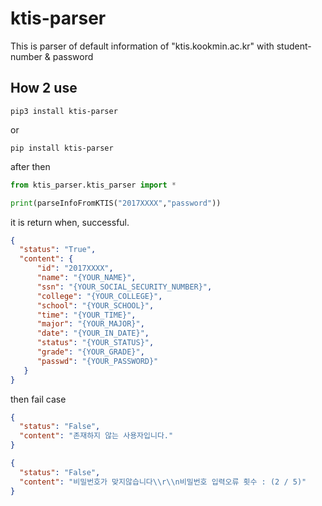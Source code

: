 # ktis-parser

This is parser of default information of "ktis.kookmin.ac.kr" with student-number & password

## How 2 use

```
pip3 install ktis-parser
```

or

```
pip install ktis-parser
```

after then

```python
from ktis_parser.ktis_parser import *

print(parseInfoFromKTIS("2017XXXX","password"))

```

it is return when, successful.
```json
{
  "status": "True",
  "content": {
      "id": "2017XXXX",
      "name": "{YOUR_NAME}",
      "ssn": "{YOUR_SOCIAL_SECURITY_NUMBER}",
      "college": "{YOUR_COLLEGE}",
      "school": "{YOUR_SCHOOL}",
      "time": "{YOUR_TIME}",
      "major": "{YOUR_MAJOR}",
      "date": "{YOUR_IN_DATE}",
      "status": "{YOUR_STATUS}",
      "grade": "{YOUR_GRADE}",
      "passwd": "{YOUR_PASSWORD}"
   }
}
```
then fail case
```json
{
  "status": "False",
  "content": "존재하지 않는 사용자입니다."
}
```

```json
{
  "status": "False",
  "content": "비밀번호가 맞지않습니다\\r\\n비밀번호 입력오류 횟수 : (2 / 5)"
}
```
